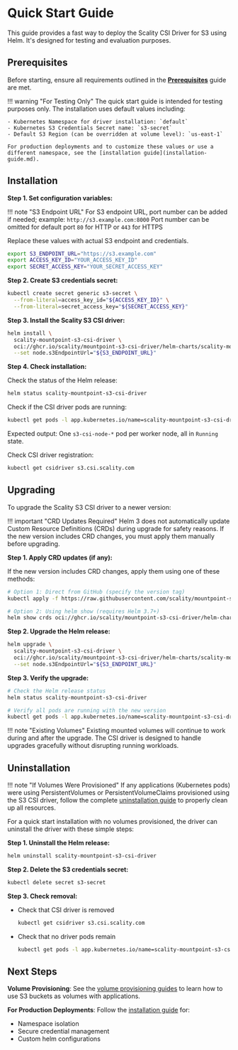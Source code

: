 # Quick Start Guide

This guide provides a fast way to deploy the Scality CSI Driver for S3 using Helm. It's designed for testing and evaluation purposes.

## Prerequisites

Before starting, ensure all requirements outlined in the **[Prerequisites](prerequisites.md)** guide are met.

<!-- markdownlint-disable MD046 -->
!!! warning "For Testing Only"
    The quick start guide is intended for testing purposes only. The installation uses default values including:

    - Kubernetes Namespace for driver installation: `default`
    - Kubernetes S3 Credentials Secret name: `s3-secret`
    - Default S3 Region (can be overridden at volume level): `us-east-1`

    For production deployments and to customize these values or use a different namespace, see the [installation guide](installation-guide.md).
<!-- markdownlint-enable MD046 -->

## Installation

**Step 1. Set configuration variables:**

!!! note "S3 Endpoint URL"
    For S3 endpoint URL, port number can be added if needed; example: `http://s3.example.com:8000`
    Port number can be omitted for default port `80` for HTTP or `443` for HTTPS

Replace these values with actual S3 endpoint and credentials.

```bash
export S3_ENDPOINT_URL="https://s3.example.com"
export ACCESS_KEY_ID="YOUR_ACCESS_KEY_ID"
export SECRET_ACCESS_KEY="YOUR_SECRET_ACCESS_KEY"
```

**Step 2. Create S3 credentials secret:**

```bash
kubectl create secret generic s3-secret \
  --from-literal=access_key_id="${ACCESS_KEY_ID}" \
  --from-literal=secret_access_key="${SECRET_ACCESS_KEY}"
```

**Step 3. Install the Scality S3 CSI driver:**

```bash
helm install \
  scality-mountpoint-s3-csi-driver \
  oci://ghcr.io/scality/mountpoint-s3-csi-driver/helm-charts/scality-mountpoint-s3-csi-driver \
  --set node.s3EndpointUrl="${S3_ENDPOINT_URL}"
```

**Step 4. Check installation:**

Check the status of the Helm release:

```bash
helm status scality-mountpoint-s3-csi-driver
```

Check if the CSI driver pods are running:

```bash
kubectl get pods -l app.kubernetes.io/name=scality-mountpoint-s3-csi-driver
```

Expected output: One `s3-csi-node-*` pod per worker node, all in `Running` state.

Check CSI driver registration:

```bash
kubectl get csidriver s3.csi.scality.com
```

## Upgrading

To upgrade the Scality S3 CSI driver to a newer version:

!!! important "CRD Updates Required"
    Helm 3 does not automatically update Custom Resource Definitions (CRDs) during upgrade for safety reasons.
    If the new version includes CRD changes, you must apply them manually before upgrading.

**Step 1. Apply CRD updates (if any):**

If the new version includes CRD changes, apply them using one of these methods:

```bash
# Option 1: Direct from GitHub (specify the version tag)
kubectl apply -f https://raw.githubusercontent.com/scality/mountpoint-s3-csi-driver/v1.2.0/charts/scality-mountpoint-s3-csi-driver/crds/

# Option 2: Using helm show (requires Helm 3.7+)
helm show crds oci://ghcr.io/scality/mountpoint-s3-csi-driver/helm-charts/scality-mountpoint-s3-csi-driver | kubectl apply -f -
```

**Step 2. Upgrade the Helm release:**

```bash
helm upgrade \
  scality-mountpoint-s3-csi-driver \
  oci://ghcr.io/scality/mountpoint-s3-csi-driver/helm-charts/scality-mountpoint-s3-csi-driver \
  --set node.s3EndpointUrl="${S3_ENDPOINT_URL}"
```

**Step 3. Verify the upgrade:**

```bash
# Check the Helm release status
helm status scality-mountpoint-s3-csi-driver

# Verify all pods are running with the new version
kubectl get pods -l app.kubernetes.io/name=scality-mountpoint-s3-csi-driver
```

!!! note "Existing Volumes"
    Existing mounted volumes will continue to work during and after the upgrade. The CSI driver is designed to handle upgrades gracefully without disrupting running workloads.

## Uninstallation

!!! note "If Volumes Were Provisioned"
    If any applications (Kubernetes pods) were using PersistentVolumes or PersistentVolumeClaims provisioned using the S3 CSI driver,
    follow the complete [uninstallation guide](uninstallation.md) to properly clean up all resources.

For a quick start installation with no volumes provisioned, the driver can uninstall the driver with these simple steps:

**Step 1. Uninstall the Helm release:**

```bash
helm uninstall scality-mountpoint-s3-csi-driver
```

**Step 2. Delete the S3 credentials secret:**

```bash
kubectl delete secret s3-secret
```

**Step 3. Check removal:**

- Check that CSI driver is removed

    ```bash
    kubectl get csidriver s3.csi.scality.com
    ```

- Check that no driver pods remain

    ```bash
    kubectl get pods -l app.kubernetes.io/name=scality-mountpoint-s3-csi-driver
    ```

## Next Steps

**Volume Provisioning**: See the [volume provisioning guides](../volume-provisioning/static-provisioning/overview.md) to learn how to use S3 buckets as volumes with applications.

**For Production Deployments**: Follow the [installation guide](installation-guide.md) for:

- Namespace isolation
- Secure credential management
- Custom helm configurations
